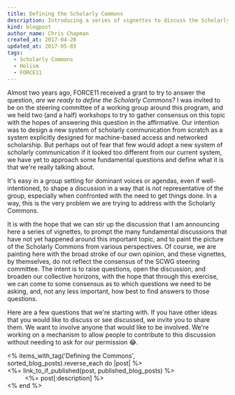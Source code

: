 ```yaml
---
title: Defining the Scholarly Commons
description: Introducing a series of vignettes to discuss the Scholarly Commons.
kind: blogpost
author_name: Chris Chapman
created_at: 2017-04-20
updated_at: 2017-05-03
tags:
  - Scholarly Commons
  - Holism
  - FORCE11
---
```


Almost two years ago, FORCE11 received a grant to try to answer the question,
_are we ready to define the Scholarly Commons?_ I was invited to be on the
steering committee of a working group around this program, and we held two (and
a half) workshops to try to gather consensus on this topic with the hopes of
answering this question in the affirmative. Our intention was to design a new
system of scholarly communication from scratch as a system explicitly designed
for machine-based access and networked scholarship. But perhaps out of fear
that few would adopt a new system of scholarly communication if it looked too
different from our current system, we have yet to approach some fundamental
questions and define what it is that we're really talking about.

It's easy in a group setting for dominant voices or agendas, even if
well-intentioned, to shape a discussion in a way that is not representative of
the group, especially when confronted with the need to get things done. In a
way, this is the very problem we are trying to address with the Scholarly
Commons.

It is with the hope that we can stir up the discussion that I am announcing
here a series of vignettes, to prompt the many fundamental discussions that
have not yet happened around this important topic, and to paint the picture of
the Scholarly Commons from various perspectives. Of course, we are painting
here with the broad stroke of our own opinion, and these vignettes, by
themselves, do not reflect the consensus of the SCWG steering committee. The
intent is to raise questions, open the discussion, and broaden our collective
horizons, with the hope that through this exercise, we can come to some
consensus as to which questions we need to be asking, and, not any less
important, how best to find answers to those questions.

Here are a few questions that we're starting with. If you have other ideas that
you would like to discuss or see discussed, we invite you to share them. We
want to involve anyone that would like to be involved. We're working on a
mechanism to allow people to contribute to this discussion without needing to
ask for our permission :joy:.

<!--MORE-->

<dl>
<% items_with_tag('Defining the Commons', sorted_blog_posts).reverse_each do |post| %>
  <dt><%= link_to_if_published(post, published_blog_posts) %></dt>
  <dd><%= post[:description] %></dd>
<% end %>
</dl>
